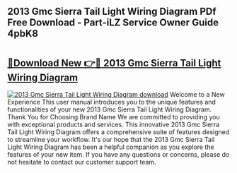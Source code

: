 ## 2013 Gmc Sierra Tail Light Wiring Diagram PDf Free Download - Part-iLZ Service Owner Guide 4pbK8

# <h2><a href="http://dfqkt34.blite.top/?on=2013+Gmc+Sierra+Tail+Light+Wiring+Diagram">🔗Download New 👉🔴 2013 Gmc Sierra Tail Light Wiring Diagram</a></h2>

[![2013 Gmc Sierra Tail Light Wiring Diagram download](https://i.imgur.com/lujVjoI.png)](http://dfqkt34.blite.top/?on=2013+Gmc+Sierra+Tail+Light+Wiring+Diagram)
Welcome to a New Experience This user manual introduces you to the unique features and functionalities of your new 2013 Gmc Sierra Tail Light Wiring Diagram. Thank You for Choosing Brand Name We are committed to providing you with exceptional products and services. This innovative 2013 Gmc Sierra Tail Light Wiring Diagram offers a comprehensive suite of features designed to streamline your workflow. It's our hope that the 2013 Gmc Sierra Tail Light Wiring Diagram has been a helpful companion as you explore the features of your new item. If you have any questions or concerns, please do not hesitate to contact our customer support team.
